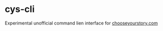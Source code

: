# cys-cli
Experimental unofficial command lien interface for [chooseyourstory.com](http://chooseyourstory.com/)

